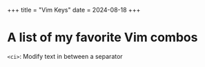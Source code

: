 +++
title = "Vim Keys"
date = 2024-08-18
+++

# A list of my favorite Vim combos

`<ci>`: Modify text in between a separator
